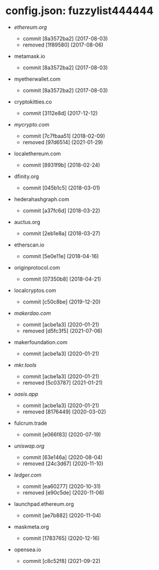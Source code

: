 # config.json: fuzzylist444444

- *ethereum.org*
  - commit [8a3572ba2] (2017-08-03)
  - removed [1f89580] (2017-08-06)

- metamask.io
  - commit [8a3572ba2] (2017-08-03)

- myetherwallet.com
  - commit [8a3572ba2] (2017-08-03)

- cryptokitties.co
  - commit [3112e8d] (2017-12-12)

- *mycrypto.com*
  - commit [7c7fbaa51] (2018-02-09)
  - removed [97d6514] (2021-01-29)

- localethereum.com
  - commit [8931f9b] (2018-02-24)

- dfinity.org
  - commit [045b1c5] (2018-03-01)

- hederahashgraph.com
  - commit [a37fc6d] (2018-03-22)

- auctus.org
  - commit [2eb1e8a] (2018-03-27)

- etherscan.io
  - commit [5e0e11e] (2018-04-16)

- originprotocol.com
  - commit [07350b8] (2018-04-21)

- localcryptos.com
  - commit [c50c8be] (2019-12-20)

- *makerdao.com*
  - commit [acbe1a3] (2020-01-21)
  - removed [d5fc3f5] (2021-07-06)

- makerfoundation.com
  - commit [acbe1a3] (2020-01-21)

- *mkr.tools*
  - commit [acbe1a3] (2020-01-21)
  - removed [5c03787] (2021-01-21)

- *oasis.app*
  - commit [acbe1a3] (2020-01-21)
  - removed [8176449] (2020-03-02)

- fulcrum.trade
  - commit [e066f83] (2020-07-19)

- *uniswap.org*
  - commit [63e146a] (2020-08-04)
  - removed [24c3d67] (2020-11-10)

- *ledger.com*
  - commit [ea60277] (2020-10-31)
  - removed [e90c5de] (2020-11-06)

- launchpad.ethereum.org
  - commit [ae7b882] (2020-11-04)

- maskmeta.org
  - commit [1783765] (2020-12-16)

- opensea.io
  - commit [c8c52f8] (2021-09-22)
